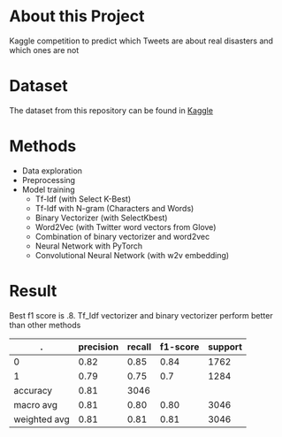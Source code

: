 # About this Project
Kaggle competition to predict which Tweets are about real disasters and which ones are not

# Dataset
The dataset from this repository can be found in [Kaggle](https://www.kaggle.com/c/nlp-getting-started)
# Methods
* Data exploration
* Preprocessing
* Model training
  * Tf-Idf (with Select K-Best)
  * Tf-Idf with N-gram (Characters and Words)
  * Binary Vectorizer (with SelectKbest)
  * Word2Vec (with Twitter word vectors from Glove)
  * Combination of binary vectorizer and word2vec
  * Neural Network with PyTorch
  * Convolutional Neural Network (with w2v embedding)

# Result
Best f1 score is .8. Tf_Idf vectorizer and binary vectorizer perform better than other methods
 
. | precision | recall | f1-score | support
------------ | ------------- | ------------- | ------------- | ------------- 
0 | 0.82 | 0.85 | 0.84 | 1762
1 | 0.79 | 0.75 | 0.7 | 1284
accuracy | 0.81 | 3046
macro avg | 0.81 | 0.80 | 0.80 | 3046
weighted avg | 0.81 | 0.81 | 0.81 | 3046


